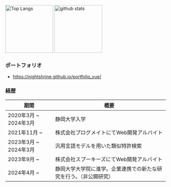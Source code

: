 <p align="left"> 
  <img alt="Top Langs" height="150px" src="https://github-readme-stats.vercel.app/api/top-langs/?username=nightshrine&layout=compact&show_icons=true&theme=onedark" />
  <img alt="github stats" height="150px" src="https://github-readme-stats.vercel.app/api?username=nightshrine&theme=onedark&show_icons=ture" />
</p>

### ポートフォリオ
- https://nightshrine.github.io/portfolio_vue/

### 経歴
|期間|概要|
| --- | --- |
| 2020年3月 ~ 2024年3月 | 静岡大学入学 |
| 2021年11月 ~ | 株式会社プログメイトにてWeb開発アルバイト |
| 2023年3月 ~ 2024年3月 | 汎用言語モデルを用いた類似特許検索 |
| 2023年9月 ~  | 株式会社スプーキーズにてWeb開発アルバイト |
| 2024年4月 ~ | 静岡大学大学院に進学。企業連携での新たな研究を行う。（非公開研究） |
<!--
**nightshrine/nightshrine** is a ✨ _special_ ✨ repository because its `README.md` (this file) appears on your GitHub profile.

Here are some ideas to get you started:

- 🔭 I’m currently working on ...
- 🌱 I’m currently learning ...
- 👯 I’m looking to collaborate on ...
- 🤔 I’m looking for help with ...
- 💬 Ask me about ...
- 📫 How to reach me: ...
- 😄 Pronouns: ...
- ⚡ Fun fact: ...
-->
